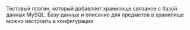 Тестовый плагин, который добавляет хранилище связаное с базой данных MySQL. Базу данных и описание для предметов в хранилище можно настроить в конфигурации
